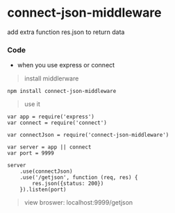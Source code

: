 # connect-json-middleware
add extra function res.json to return data

### Code

* when you use express or connect

> install middlerware
```shell
npm install connect-json-middleware
```

> use it

```shell
var app = require('express')
var connect = require('connect')

var connectJson = require('connect-json-middleware')

var server = app || connect
var port = 9999

server
	.use(connectJson)
	.use('/getjson', function (req, res) {
		res.json({status: 200})
	}).listen(port)
```

> view broswer: localhost:9999/getjson
